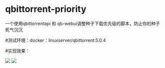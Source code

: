 # qbittorrent-priority
一个使用qbittorrentapi 和 qb-webui调整种子下载优先级的脚本，防止你的种子死气沉沉

#测试环境：docker：linuxserver/qbittorrent:5.0.4

#实现效果：



![]([https://pandao.github.io/editor.md/images/logos/editormd-logo-180x180.png](https://github.com/BiteMeIfYouCan/qbittorrent-priority/blob/main/xiaoguo1.png))
![]([https://pandao.github.io/editor.md/images/logos/editormd-logo-180x180.png](https://github.com/BiteMeIfYouCan/qbittorrent-priority/blob/main/xiaoguo2.png))
